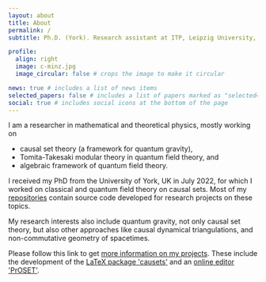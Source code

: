 ```yaml
---
layout: about
title: About
permalink: /
subtitle: Ph.D. (York). Research assistant at ITP, Leipzig University, Germany.

profile:
  align: right
  image: c-minz.jpg
  image_circular: false # crops the image to make it circular

news: true # includes a list of news items
selected_papers: false # includes a list of papers marked as "selected={true}"
social: true # includes social icons at the bottom of the page
---
```


I am a researcher in mathematical and theoretical physics, mostly working on 
- causal set theory (a framework for quantum gravity),
- Tomita-Takesaki modular theory in quantum field theory, and
- algebraic framework of quantum field theory.

I received my PhD from the University of York, UK in July 2022, for which I worked on classical and quantum field theory on causal sets.
Most of my [repositories](/repositories/) contain source code developed for research projects on these topics. 

My research interests also include quantum gravity, not only causal set theory, but also other approaches like causal dynamical triangulations, and non-commutative geometry of spacetimes. 

Please follow this link to get [more information on my projects](/projects/). 
These include the development of the [LaTeX package 'causets'](https://ctan.org/pkg/causets) and an [online editor 'PrOSET'](/assets/html/proset-editor.html). 
